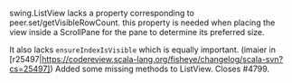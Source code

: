 swing.ListView lacks a property corresponding to peer.set/getVisibleRowCount. this property is needed when placing the view inside a ScrollPane for the pane to determine its preferred size.

It also lacks `ensureIndexIsVisible` which is equally important.
(imaier in [r25497|https://codereview.scala-lang.org/fisheye/changelog/scala-svn?cs=25497]) Added some missing methods to ListView. Closes #4799.
